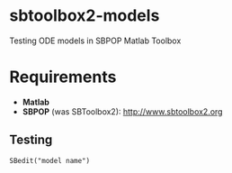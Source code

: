 sbtoolbox2-models
=================

Testing ODE models in SBPOP Matlab Toolbox

# Requirements
- **Matlab**
- **SBPOP** (was SBToolbox2): http://www.sbtoolbox2.org 

## Testing

    SBedit("model name")
